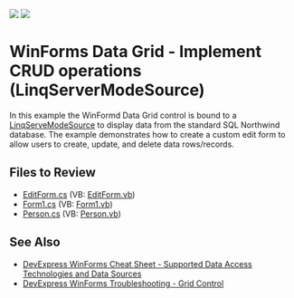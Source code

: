 <!-- default badges list -->
[![](https://img.shields.io/badge/Open_in_DevExpress_Support_Center-FF7200?style=flat-square&logo=DevExpress&logoColor=white)](https://supportcenter.devexpress.com/ticket/details/E4498)
[![](https://img.shields.io/badge/📖_How_to_use_DevExpress_Examples-e9f6fc?style=flat-square)](https://docs.devexpress.com/GeneralInformation/403183)
<!-- default badges end -->

# WinForms Data Grid - Implement CRUD operations (LinqServerModeSource)

In this example the WinFormd Data Grid control is bound to a [LinqServeModeSource](https://docs.devexpress.com/CoreLibraries/DevExpress.Data.Linq.LinqServerModeSource) to display data from the standard SQL Northwind database. The example demonstrates how to create a custom edit form to allow users to create, update, and delete data rows/records.


## Files to Review

* [EditForm.cs](./CS/LinqServerModeSource/EditForm.cs) (VB: [EditForm.vb](./VB/LinqServerModeSource/EditForm.vb))
* [Form1.cs](./CS/LinqServerModeSource/Form1.cs) (VB: [Form1.vb](./VB/LinqServerModeSource/Form1.vb))
* [Person.cs](./CS/LinqServerModeSource/Person.cs) (VB: [Person.vb](./VB/LinqServerModeSource/Person.vb))


## See Also

* [DevExpress WinForms Cheat Sheet - Supported Data Access Technologies and Data Sources](https://go.devexpress.com/CheatSheets_WinForms_Examples_T904237.aspx)
* [DevExpress WinForms Troubleshooting - Grid Control](https://go.devexpress.com/CheatSheets_WinForms_Examples_T934742.aspx)
